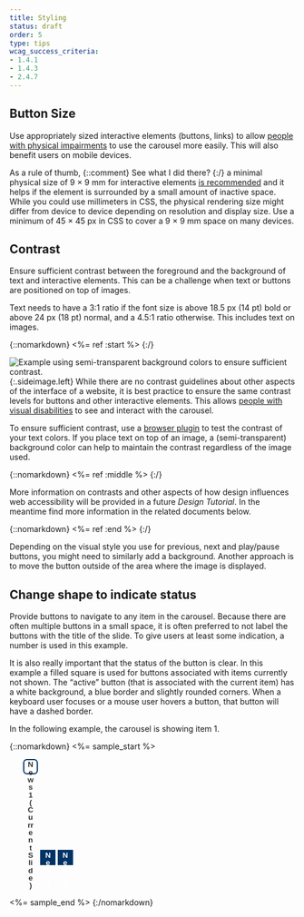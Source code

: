 ```yaml
---
title: Styling
status: draft
order: 5
type: tips
wcag_success_criteria:
- 1.4.1
- 1.4.3
- 2.4.7
---
```


## Button Size

Use appropriately sized interactive elements (buttons, links) to allow [people with physical impairments](https://www.w3.org/WAI/intro/people-use-web/diversity#physical) to use the carousel more easily. This will also benefit users on mobile devices.

As a rule of thumb, {::comment} See what I did there? {:/} a minimal physical size of 9 × 9 mm for interactive elements [is recommended](https://www.w3.org/TR/mobile-accessibility-mapping/#h-touch-target-size-and-spacing) and it helps if the element is surrounded by a small amount of inactive space. While you could use millimeters in CSS, the physical rendering size might differ from device to device depending on resolution and display size. Use a minimum of 45 × 45 px in CSS to cover a 9 × 9 mm space on many devices.

## Contrast

Ensure sufficient contrast between the foreground and the background of text and interactive elements. This can be a challenge when text or buttons are positioned on top of images.

Text needs to have a 3:1 ratio if the font size is above 18.5 px (14 pt) bold or above 24 px (18 pt) normal, and a 4.5:1 ratio otherwise. This includes text on images.

{::nomarkdown}
<%= ref :start %>
{:/}

![Example using semi-transparent background colors to ensure sufficient contrast.](carousels-styling-contrast.png){:.sideimage.left} While there are no contrast guidelines about other aspects of the interface of a website, it is best practice to ensure the same contrast levels for buttons and other interactive elements. This allows [people with visual disabilities](https://www.w3.org/WAI/intro/people-use-web/diversity#visual) to see and interact with the carousel.

To ensure sufficient contrast, use a [browser plugin](https://www.w3.org/WAI/ER/tools/?q=wcag-20-w3c-web-content-accessibility-guidelines-20&q=browser-plugin) to test the contrast of your text colors. If you place text on top of an image, a (semi-transparent) background color can help to maintain the contrast regardless of the image used.

{::nomarkdown}
<%= ref :middle %>
{:/}

More information on contrasts and other aspects of how design influences web accessibility will be provided in a future _Design Tutorial_. In the meantime find more information in the related documents below.

{::nomarkdown}
<%= ref :end %>
{:/}

Depending on the visual style you use for previous, next and play/pause buttons, you might need to similarly add a background. Another approach is to move the button outside of the area where the image is displayed.

## Change shape to indicate status

Provide buttons to navigate to any item in the carousel. Because there are often multiple buttons in a small space, it is often preferred to not label the buttons with the title of the slide. To give users at least some indication, a number is used in this example.

It is also really important that the status of the button is clear. In this example a filled square is used for buttons associated with items currently not shown. The “active” button (that is associated with the current item) has a white background, a blue border and slightly rounded corners. When a keyboard user focuses or a mouse user hovers a button, that button will have a dashed border.

In the following example, the carousel is showing item 1.

{::nomarkdown}
<%= sample_start %>

<style>
.slidenav li {
  display: inline-block;
}
.slidenav button {
  border: 2px solid #036;
  background-color: #036;
  line-height: 1em;
  height: 2em;
  width: 2em;
  font-weight: bold;
  color: #fff;
}

.slidenav button.current {
  border-radius: .5em;
  background-color: #fff;
  color: #333;
}

.slidenav button:hover,
.slidenav button:focus {
  border: 2px dashed #fff;
}

.slidenav button.current:hover,
.slidenav button.current:focus {
  border: 2px dashed #036;
}
</style>

<ul class="slidenav as-sample">
  <li>
    <button class="current" data-slide="0" type="button">
      <span class="visuallyhidden">News</span> 1
      <span class="visuallyhidden">(Current Slide)</span>
    </button>
  </li>
  <li>
    <button data-slide="1" type="button">
      <span class="visuallyhidden">News</span> 2
    </button>
  </li>
  <li>
    <button data-slide="2" type="button">
      <span class="visuallyhidden">News</span> 3
    </button>
  </li>
</ul>

<style>
  .slidenav.as-sample {
    position: static;
  }
</style>

<%= sample_end %>
{:/nomarkdown}